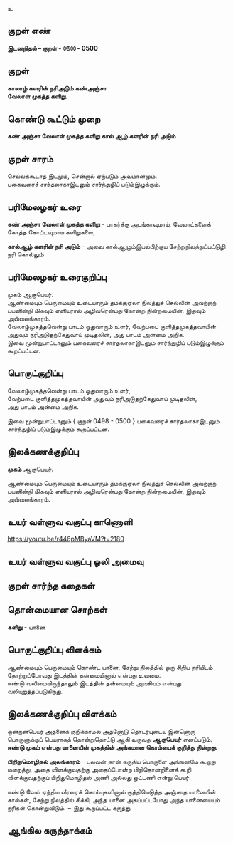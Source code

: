 உ

## குறள் எண் 

**இடனறிதல்  – குறள் - ௦௫௦௦ - 0500** 
 
## குறள் 

**காலாழ் களரின் நரிஅடும் கண்அஞ்சா   
வேலாள் முகத்த களிறு.**

## கொண்டு கூட்டும் முறை

**கண் அஞ்சா வேலாள் முகத்த களிறு கால் ஆழ் களரின் நரி அடும்**

## குறள் சாரம் 

செல்லக்கூடாத இடமும், சென்றால் ஏற்படும் அவமானமும்.  
பகைவரைச் சார்தலாகாஇடனும் சார்ந்துழிப் படும்இழுக்கும்.  

## பரிமேலழகர் உரை

**கண் அஞ்சா வேலாள் முகத்த களிறு** - பாகர்க்கு அடங்காவுமாய், வேலாட்களைக் கோத்த கோட்டவுமாய களிறுகளை,    

**கால்ஆழ் களரின் நரி அடும்** - அவை கால்ஆழும்இயல்பிற்றாய சேற்றுநிலத்துப்பட்டுழி நரி கொல்லும் 

## பரிமேலழகர் உரைகுறிப்பு   

முகம் ஆகுபெயர்.  
ஆண்மையும் பெருமையும் உடையாரும் தமக்குஏலா நிலத்துச் செல்லின் அவற்றாற் பயனின்றி மிகவும் எளியரால் அழிவரென்பது தோன்ற நின்றமையின், இதுவும் அவ்வலங்காரம்.  
வேலாழ்முகத்தவென்று பாடம் ஓதுவாரும் உளர், வேற்படை குளித்தமுகத்தவாயின் அதுவும் நரிஅடுதற்கேதுவாய் முடிதலின், அது பாடம் அன்மை அறிக.  
இவை மூன்றுபாட்டானும் பகைவரைச் சார்தலாகாஇடனும் சார்ந்துழிப் படும்இழுக்கும் கூறப்பட்டன.    

## பொருட்குறிப்பு 

வேலாழ்முகத்தவென்று பாடம் ஓதுவாரும் உளர்,  
வேற்படை குளித்தமுகத்தவாயின் அதுவும் நரிஅடுதற்கேதுவாய் முடிதலின்,  
அது பாடம் அன்மை அறிக.    

இவை மூன்றுபாட்டானும் { குறள் 0498 - 0500 } பகைவரைச் சார்தலாகாஇடனும் சார்ந்துழிப் படும்இழுக்கும் கூறப்பட்டன. 

## இலக்கணக்குறிப்பு  

**முகம்** ஆகுபெயர்.  

ஆண்மையும் பெருமையும் உடையாரும் தமக்குஏலா நிலத்துச் செல்லின் அவற்றாற் பயனின்றி மிகவும் எளியரால் அழிவரென்பது தோன்ற நின்றமையின், இதுவும் அவ்வலங்காரம்.    

## உயர் வள்ளுவ வகுப்பு காணொளி

https://youtu.be/r446pMByaVM?t=2180

## உயர் வள்ளுவ வகுப்பு ஒலி அமைவு 

 
## குறள் சார்ந்த கதைகள் 


## தொன்மையான சொற்கள்

**களிறு** - யானை   

## பொருட்குறிப்பு விளக்கம்

ஆண்மையும் பெருமையும் கொண்ட யானை, சேற்று நிலத்தில் ஒரு சிறிய நரியிடம் தோற்றுப்போவது இடத்தின் தன்மையினால் என்பது உவமை.    
ஈண்டு வலிமையிருந்தாலும் இடத்தின் தன்மையும் அவசியம் என்பது வலியுறுத்தப்படுகிறது.  

## இலக்கணக்குறிப்பு விளக்கம்

ஒன்றன்பெயர் அதனைக் குறிக்காமல் அதனோடு தொடர்புடைய இன்னொரு பொருளுக்குப் பெயராகத் தொன்றுதொட்டு ஆகி வருவது **ஆகுபெயர்** எனப்படும்.     
**ஈண்டு முகம் என்பது யானையின் முகத்தின் அங்கமான கொம்பைக் குறித்து நின்றது.**       

**பிறிதுமொழிதல் அலங்காரம்** -  புலவன் தான் கருதிய பொருளை அங்ஙனமே கூறாது மறைத்து, அதை விளக்குவதற்கு அதைப்போன்ற பிறிதொன்றினைக் கூறி விளக்குவதற்குப் பிறிதுமொழிதல் அணி அல்லது ஒட்டணி என்று பெயர்.  

ஈண்டு வேல் ஏந்திய வீரரைக் கொம்புகளினால் குத்தியெடுத்த அஞ்சாத யானையின் கால்கள், சேற்று நிலத்தில் சிக்கி, அந்த யானை அகப்பட்டபோது அந்த யானையையும் நரிகள் கொன்றுவிடும்.    ~ இது கூறப்பட்ட கருத்து.

## ஆங்கில கருத்தாக்கம் 


